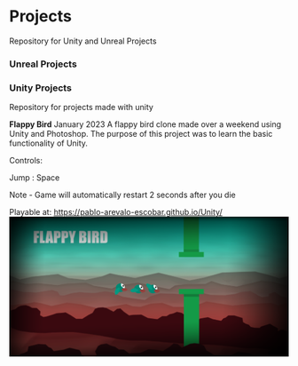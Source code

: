 # Projects
Repository for Unity and Unreal Projects

### Unreal Projects




### Unity Projects
Repository for projects made with unity

**Flappy Bird** January 2023
A flappy bird clone made over a weekend using Unity and Photoshop.
The purpose of this project was to learn the basic functionality of Unity.

Controls:

Jump : Space

Note - Game will automatically restart 2 seconds after you die

Playable at: https://pablo-arevalo-escobar.github.io/Unity/
![](Flappy-Bird/FlappyBirdTheme.png)


